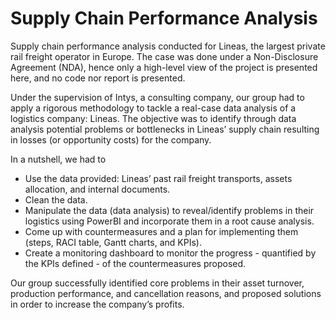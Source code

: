# Supply Chain Performance Analysis
Supply chain performance analysis conducted for Lineas, the largest private rail freight operator in Europe. 
The case was done under a Non-Disclosure Agreement (NDA), hence only a high-level view of the project is presented here, and no code nor report is presented.

Under the supervision of Intys, a consulting company, our group had to apply a rigorous methodology to tackle a real-case data analysis of a logistics company: Lineas.
The objective was to identify through data analysis potential problems or bottlenecks in Lineas’ supply chain resulting in losses (or opportunity costs) for the company. 

In a nutshell, we had to
-	Use the data provided: Lineas’ past rail freight transports, assets allocation, and internal documents.
-	Clean the data.
-	Manipulate the data (data analysis) to reveal/identify problems in their logistics using PowerBI and incorporate them in a root cause analysis.
-	Come up with countermeasures and a plan for implementing them (steps, RACI table, Gantt charts, and KPIs).
-	Create a monitoring dashboard to monitor the progress  - quantified by the KPIs defined - of the countermeasures proposed.

Our group successfully identified core problems in their asset turnover, production performance, and cancellation reasons, and proposed solutions in order to increase the company’s profits.
